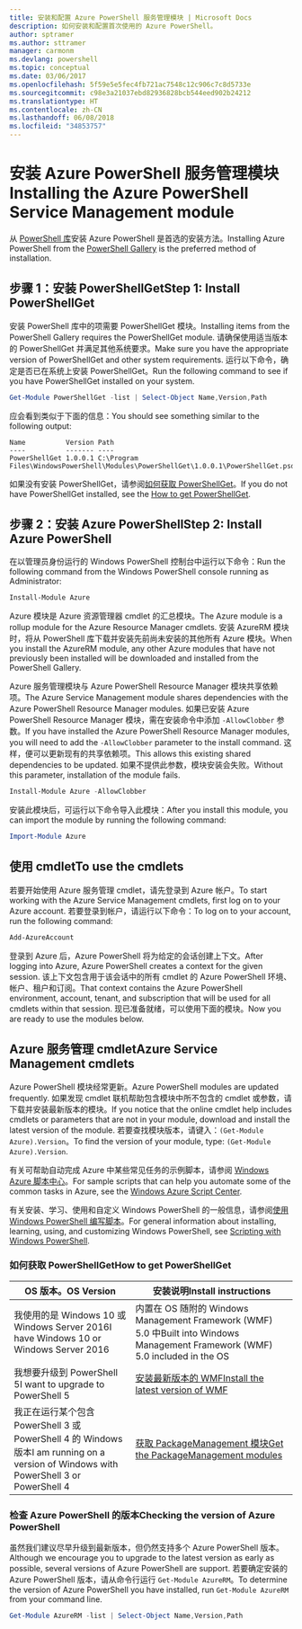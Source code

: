 ```yaml
---
title: 安装和配置 Azure PowerShell 服务管理模块 | Microsoft Docs
description: 如何安装和配置首次使用的 Azure PowerShell。
author: sptramer
ms.author: sttramer
manager: carmonm
ms.devlang: powershell
ms.topic: conceptual
ms.date: 03/06/2017
ms.openlocfilehash: 5f59e5e5fec4fb721ac7548c12c906c7c8d5733e
ms.sourcegitcommit: c98e3a21037ebd82936828bcb544eed902b24212
ms.translationtype: HT
ms.contentlocale: zh-CN
ms.lasthandoff: 06/08/2018
ms.locfileid: "34853757"
---
```

# <a name="installing-the-azure-powershell-service-management-module"></a><span data-ttu-id="d3272-103">安装 Azure PowerShell 服务管理模块</span><span class="sxs-lookup"><span data-stu-id="d3272-103">Installing the Azure PowerShell Service Management module</span></span>

<span data-ttu-id="d3272-104">从 [PowerShell 库](https://www.powershellgallery.com/)安装 Azure PowerShell 是首选的安装方法。</span><span class="sxs-lookup"><span data-stu-id="d3272-104">Installing Azure PowerShell from the [PowerShell Gallery](https://www.powershellgallery.com/) is the preferred method of installation.</span></span>

## <a name="step-1-install-powershellget"></a><span data-ttu-id="d3272-105">步骤 1：安装 PowerShellGet</span><span class="sxs-lookup"><span data-stu-id="d3272-105">Step 1: Install PowerShellGet</span></span>

<span data-ttu-id="d3272-106">安装 PowerShell 库中的项需要 PowerShellGet 模块。</span><span class="sxs-lookup"><span data-stu-id="d3272-106">Installing items from the PowerShell Gallery requires the PowerShellGet module.</span></span> <span data-ttu-id="d3272-107">请确保使用适当版本的 PowerShellGet 并满足其他系统要求。</span><span class="sxs-lookup"><span data-stu-id="d3272-107">Make sure you have the appropriate version of PowerShellGet and other system requirements.</span></span> <span data-ttu-id="d3272-108">运行以下命令，确定是否已在系统上安装 PowerShellGet。</span><span class="sxs-lookup"><span data-stu-id="d3272-108">Run the following command to see if you have PowerShellGet installed on your system.</span></span>

```powershell
Get-Module PowerShellGet -list | Select-Object Name,Version,Path
```

<span data-ttu-id="d3272-109">应会看到类似于下面的信息：</span><span class="sxs-lookup"><span data-stu-id="d3272-109">You should see something similar to the following output:</span></span>

```
Name          Version Path
----          ------- ----
PowerShellGet 1.0.0.1 C:\Program Files\WindowsPowerShell\Modules\PowerShellGet\1.0.0.1\PowerShellGet.psd1
```

<span data-ttu-id="d3272-110">如果没有安装 PowerShellGet，请参阅[如何获取 PowerShellGet](#how-to-get-powershellget)。</span><span class="sxs-lookup"><span data-stu-id="d3272-110">If you do not have PowerShellGet installed, see the [How to get PowerShellGet](#how-to-get-powershellget).</span></span>

## <a name="step-2-install-azure-powershell"></a><span data-ttu-id="d3272-111">步骤 2：安装 Azure PowerShell</span><span class="sxs-lookup"><span data-stu-id="d3272-111">Step 2: Install Azure PowerShell</span></span>

<span data-ttu-id="d3272-112">在以管理员身份运行的 Windows PowerShell 控制台中运行以下命令：</span><span class="sxs-lookup"><span data-stu-id="d3272-112">Run the following command from the Windows PowerShell console running as Administrator:</span></span>

```powershell
Install-Module Azure
```

<span data-ttu-id="d3272-113">Azure 模块是 Azure 资源管理器 cmdlet 的汇总模块。</span><span class="sxs-lookup"><span data-stu-id="d3272-113">The Azure module is a rollup module for the Azure Resource Manager cmdlets.</span></span> <span data-ttu-id="d3272-114">安装 AzureRM 模块时，将从 PowerShell 库下载并安装先前尚未安装的其他所有 Azure 模块。</span><span class="sxs-lookup"><span data-stu-id="d3272-114">When you install the AzureRM module, any other Azure modules that have not previously been installed will be downloaded and installed from the PowerShell Gallery.</span></span>

<span data-ttu-id="d3272-115">Azure 服务管理模块与 Azure PowerShell Resource Manager 模块共享依赖项。</span><span class="sxs-lookup"><span data-stu-id="d3272-115">The Azure Service Management module shares dependencies with the Azure PowerShell Resource Manager modules.</span></span> <span data-ttu-id="d3272-116">如果已安装 Azure PowerShell Resource Manager 模块，需在安装命令中添加 `-AllowClobber` 参数。</span><span class="sxs-lookup"><span data-stu-id="d3272-116">If you have installed the Azure PowerShell Resource Manager modules, you will need to add the `-AllowClobber` parameter to the install command.</span></span> <span data-ttu-id="d3272-117">这样，便可以更新现有的共享依赖项。</span><span class="sxs-lookup"><span data-stu-id="d3272-117">This allows this existing shared dependencies to be updated.</span></span> <span data-ttu-id="d3272-118">如果不提供此参数，模块安装会失败。</span><span class="sxs-lookup"><span data-stu-id="d3272-118">Without this parameter, installation of the module fails.</span></span>

```powershell
Install-Module Azure -AllowClobber
```

<span data-ttu-id="d3272-119">安装此模块后，可运行以下命令导入此模块：</span><span class="sxs-lookup"><span data-stu-id="d3272-119">After you install this module, you can import the module by running the following command:</span></span>

```powershell
Import-Module Azure
```

## <a name="to-use-the-cmdlets"></a><span data-ttu-id="d3272-120">使用 cmdlet</span><span class="sxs-lookup"><span data-stu-id="d3272-120">To use the cmdlets</span></span>

<span data-ttu-id="d3272-121">若要开始使用 Azure 服务管理 cmdlet，请先登录到 Azure 帐户。</span><span class="sxs-lookup"><span data-stu-id="d3272-121">To start working with the Azure Service Management cmdlets, first log on to your Azure account.</span></span> <span data-ttu-id="d3272-122">若要登录到帐户，请运行以下命令：</span><span class="sxs-lookup"><span data-stu-id="d3272-122">To log on to your account, run the following command:</span></span>

```powershell
Add-AzureAccount
```

<span data-ttu-id="d3272-123">登录到 Azure 后，Azure PowerShell 将为给定的会话创建上下文。</span><span class="sxs-lookup"><span data-stu-id="d3272-123">After logging into Azure, Azure PowerShell creates a context for the given session.</span></span> <span data-ttu-id="d3272-124">该上下文包含用于该会话中的所有 cmdlet 的 Azure PowerShell 环境、帐户、租户和订阅。</span><span class="sxs-lookup"><span data-stu-id="d3272-124">That context contains the Azure PowerShell environment, account, tenant, and subscription that will be used for all cmdlets within that session.</span></span> <span data-ttu-id="d3272-125">现已准备就绪，可以使用下面的模块。</span><span class="sxs-lookup"><span data-stu-id="d3272-125">Now you are ready to use the modules below.</span></span>

## <a name="azure-service-management-cmdlets"></a><span data-ttu-id="d3272-126">Azure 服务管理 cmdlet</span><span class="sxs-lookup"><span data-stu-id="d3272-126">Azure Service Management cmdlets</span></span>

<span data-ttu-id="d3272-127">Azure PowerShell 模块经常更新。</span><span class="sxs-lookup"><span data-stu-id="d3272-127">Azure PowerShell modules are updated frequently.</span></span> <span data-ttu-id="d3272-128">如果发现 cmdlet 联机帮助包含模块中所不包含的 cmdlet 或参数，请下载并安装最新版本的模块。</span><span class="sxs-lookup"><span data-stu-id="d3272-128">If you notice that the online cmdlet help includes cmdlets or parameters that are not in your module, download and install the latest version of the module.</span></span> <span data-ttu-id="d3272-129">若要查找模块版本，请键入：`(Get-Module Azure).Version`。</span><span class="sxs-lookup"><span data-stu-id="d3272-129">To find the version of your module, type: `(Get-Module Azure).Version`.</span></span>

<span data-ttu-id="d3272-130">有关可帮助自动完成 Azure 中某些常见任务的示例脚本，请参阅 [Windows Azure 脚本中心](http://www.windowsazure.com/documentation/scripts/)。</span><span class="sxs-lookup"><span data-stu-id="d3272-130">For sample scripts that can help you automate some of the common tasks in Azure, see the [Windows Azure Script Center](http://www.windowsazure.com/documentation/scripts/).</span></span>

<span data-ttu-id="d3272-131">有关安装、学习、使用和自定义 Windows PowerShell 的一般信息，请参阅[使用 Windows PowerShell 编写脚本](http://go.microsoft.com/fwlink/p/?linkid=320210)。</span><span class="sxs-lookup"><span data-stu-id="d3272-131">For general information about installing, learning, using, and customizing Windows PowerShell, see [Scripting with Windows PowerShell](http://go.microsoft.com/fwlink/p/?linkid=320210).</span></span>

### <a name="how-to-get-powershellget"></a><span data-ttu-id="d3272-132">如何获取 PowerShellGet</span><span class="sxs-lookup"><span data-stu-id="d3272-132">How to get PowerShellGet</span></span>

|<span data-ttu-id="d3272-133">OS 版本。</span><span class="sxs-lookup"><span data-stu-id="d3272-133">OS Version</span></span>|<span data-ttu-id="d3272-134">安装说明</span><span class="sxs-lookup"><span data-stu-id="d3272-134">Install instructions</span></span>|
|---|---|
|<span data-ttu-id="d3272-135">我使用的是 Windows 10 或 Windows Server 2016</span><span class="sxs-lookup"><span data-stu-id="d3272-135">I have Windows 10 or Windows Server 2016</span></span>|<span data-ttu-id="d3272-136">内置在 OS 随附的 Windows Management Framework (WMF) 5.0 中</span><span class="sxs-lookup"><span data-stu-id="d3272-136">Built into Windows Management Framework (WMF) 5.0 included in the OS</span></span>|
|<span data-ttu-id="d3272-137">我想要升级到 PowerShell 5</span><span class="sxs-lookup"><span data-stu-id="d3272-137">I want to upgrade to PowerShell 5</span></span>|[<span data-ttu-id="d3272-138">安装最新版本的 WMF</span><span class="sxs-lookup"><span data-stu-id="d3272-138">Install the latest version of WMF</span></span>](https://www.microsoft.com/en-us/download/details.aspx?id=54616)|
|<span data-ttu-id="d3272-139">我正在运行某个包含 PowerShell 3 或 PowerShell 4 的 Windows 版本</span><span class="sxs-lookup"><span data-stu-id="d3272-139">I am running on a version of Windows with PowerShell 3 or PowerShell 4</span></span>|[<span data-ttu-id="d3272-140">获取 PackageManagement 模块</span><span class="sxs-lookup"><span data-stu-id="d3272-140">Get the PackageManagement modules</span></span>](http://go.microsoft.com/fwlink/?LinkID=746217)|

<a id="helpmechoose"></a>
### <a name="checking-the-version-of-azure-powershell"></a><span data-ttu-id="d3272-141">检查 Azure PowerShell 的版本</span><span class="sxs-lookup"><span data-stu-id="d3272-141">Checking the version of Azure PowerShell</span></span>

<span data-ttu-id="d3272-142">虽然我们建议尽早升级到最新版本，但仍然支持多个 Azure PowerShell 版本。</span><span class="sxs-lookup"><span data-stu-id="d3272-142">Although we encourage you to upgrade to the latest version as early as possible, several versions of Azure PowerShell are support.</span></span> <span data-ttu-id="d3272-143">若要确定安装的 Azure PowerShell 版本，请从命令行运行 `Get-Module AzureRM`。</span><span class="sxs-lookup"><span data-stu-id="d3272-143">To determine the version of Azure PowerShell you have installed, run `Get-Module AzureRM` from your command line.</span></span>

```powershell
Get-Module AzureRM -list | Select-Object Name,Version,Path
```
